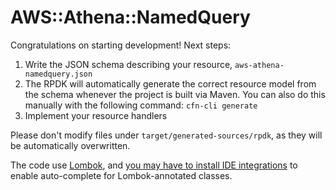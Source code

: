 # AWS::Athena::NamedQuery

Congratulations on starting development! Next steps:

1. Write the JSON schema describing your resource, `aws-athena-namedquery.json`
2. The RPDK will automatically generate the correct resource model from the
   schema whenever the project is built via Maven. You can also do this manually
   with the following command: `cfn-cli generate`
3. Implement your resource handlers


Please don't modify files under `target/generated-sources/rpdk`, as they will be
automatically overwritten.

The code use [Lombok](https://projectlombok.org/), and [you may have to install
IDE integrations](https://projectlombok.org/) to enable auto-complete for
Lombok-annotated classes.
